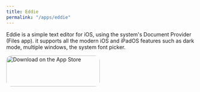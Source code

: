 ```yaml
---
title: Eddie
permalink: "/apps/eddie"
---
```


Eddie is a simple text editor for iOS, using the system's Document Provider (Files app). it supports all the modern iOS and iPadOS features such as dark mode, multiple windows, the system font picker.

<a href="https://apps.apple.com/us/app/eddie/id1512613194?itsct=apps_box&amp;itscg=30200" style="display: inline-block; overflow: hidden; border-top-left-radius: 13px; border-top-right-radius: 13px; border-bottom-right-radius: 13px; border-bottom-left-radius: 13px; width: 250px; height: 83px;"><img src="https://tools.applemediaservices.com/api/badges/download-on-the-app-store/black/en-US?size=250x83&amp;releaseDate=1591833600&h=f81b7294aca29ef349db83fc94cbd00d" alt="Download on the App Store" style="border-top-left-radius: 13px; border-top-right-radius: 13px; border-bottom-right-radius: 13px; border-bottom-left-radius: 13px; width: 250px; height: 83px;"></a>